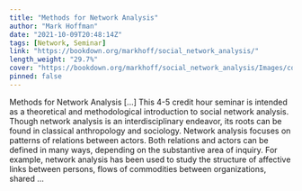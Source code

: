 ```yaml
---
title: "Methods for Network Analysis"
author: "Mark Hoffman"
date: "2021-10-09T20:48:14Z"
tags: [Network, Seminar]
link: "https://bookdown.org/markhoff/social_network_analysis/"
length_weight: "29.7%"
cover: "https://bookdown.org/markhoff/social_network_analysis/Images/cover.png"
pinned: false
---
```


Methods for Network Analysis [...] This 4-5 credit hour seminar is intended as a theoretical and methodological introduction to social network analysis. Though network analysis is an interdisciplinary endeavor, its roots can be found in classical anthropology and sociology. Network analysis focuses on patterns of relations between actors. Both relations and actors can be defined in many ways, depending on the substantive area of inquiry. For example, network analysis has been used to study the structure of affective links between persons, flows of commodities between organizations, shared ...
